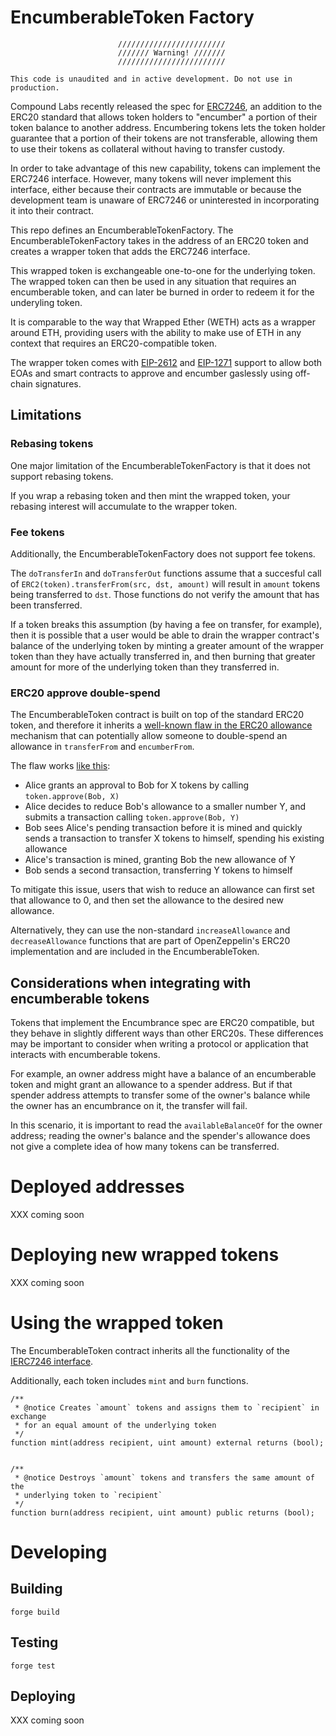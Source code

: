 # EncumberableToken Factory

```
                        ////////////////////////
                        /////// Warning! ///////
                        ////////////////////////

This code is unaudited and in active development. Do not use in production.
```

Compound Labs recently released the spec for
[ERC7246](https://github.com/ethereum/EIPs/pull/7246), an addition to the ERC20
standard that allows token holders to "encumber" a portion of their token
balance to another address. Encumbering tokens lets the token holder guarantee
that a portion of their tokens are not transferable, allowing them to use their
tokens as collateral without having to transfer custody.

In order to take advantage of this new capability, tokens can implement the
ERC7246 interface. However, many tokens will never implement this interface,
either because their contracts are immutable or because the development team is
unaware of ERC7246 or uninterested in incorporating it into their contract.

This repo defines an EncumberableTokenFactory. The EncumberableTokenFactory
takes in the address of an ERC20 token and creates a wrapper token that
adds the ERC7246 interface.

This wrapped token is exchangeable one-to-one for the underlying token. The
wrapped token can then be used in any situation that requires an encumberable
token, and can later be burned in order to redeem it for the underyling token.

It is comparable to the way that Wrapped Ether (WETH) acts as a wrapper around
ETH, providing users with the ability to make use of ETH in any context that
requires an ERC20-compatible token.

The wrapper token comes with [EIP-2612](https://eips.ethereum.org/EIPS/eip-2612)
and [EIP-1271](https://eips.ethereum.org/EIPS/eip-1271) support to allow both EOAs
and smart contracts to approve and encumber gaslessly using off-chain signatures.

## Limitations

### Rebasing tokens

One major limitation of the EncumberableTokenFactory is that it does not support
rebasing tokens.

If you wrap a rebasing token and then mint the wrapped token, your rebasing
interest will accumulate to the wrapper token.

### Fee tokens

Additionally, the EncumberableTokenFactory does not support fee tokens.

The `doTransferIn` and `doTransferOut` functions assume that a succesful call of
`ERC2(token).transferFrom(src, dst, amount)` will result in `amount` tokens
being transferred to `dst`. Those functions do not verify the amount that has
been transferred.

If a token breaks this assumption (by having a fee on transfer, for example),
then it is possible that a user would be able to drain the wrapper contract's
balance of the underlying token by minting a greater amount of the wrapper token
than they have actually transferred in, and then burning that greater amount for
more of the underlying token than they transferred in.

### ERC20 approve double-spend

The EncumberableToken contract is built on top of the standard ERC20 token, and
therefore it inherits a [well-known flaw in the ERC20
allowance](https://github.com/ethereum/EIPs/issues/20#issuecomment-263524729)
mechanism that can potentially allow someone to double-spend an allowance in `transferFrom` and `encumberFrom`.

The flaw works [like this](https://docs.google.com/document/d/1YLPtQxZu1UAvO9cZ1O2RPXBbT0mooh4DYKjA_jp-RLM/edit):

- Alice grants an approval to Bob for X tokens by calling `token.approve(Bob, X)`
- Alice decides to reduce Bob's allowance to a smaller number Y, and submits a
transaction calling `token.approve(Bob, Y)`
- Bob sees Alice's pending transaction before it is mined and quickly sends a
transaction to transfer X tokens to himself, spending his existing allowance
- Alice's transaction is mined, granting Bob the new allowance of Y
- Bob sends a second transaction, transferring Y tokens to himself

To mitigate this issue, users that wish to reduce an allowance can first set
that allowance to 0, and then set the allowance to the desired new allowance.

Alternatively, they can use the non-standard `increaseAllowance` and
`decreaseAllowance` functions that are part of OpenZeppelin's ERC20
implementation and are included in the EncumberableToken.

## Considerations when integrating with encumberable tokens

Tokens that implement the Encumbrance spec are ERC20 compatible, but they behave
in slightly different ways than other ERC20s. These differences may be important
to consider when writing a protocol or application that interacts with
encumberable tokens.

For example, an owner address might have a balance of an encumberable token and
might grant an allowance to a spender address. But if that spender address
attempts to transfer some of the owner's balance while the owner has an
encumbrance on it, the transfer will fail.

In this scenario, it is important to read the `availableBalanceOf` for the owner
address; reading the owner's balance and the spender's allowance does not give
a complete idea of how many tokens can be transferred.

# Deployed addresses

XXX coming soon

# Deploying new wrapped tokens

XXX coming soon

# Using the wrapped token

The EncumberableToken contract inherits all the functionality of the [IERC7246
interface](./src/interfaces/IERC7246.sol).

Additionally, each token includes `mint` and `burn` functions.

```
/**
 * @notice Creates `amount` tokens and assigns them to `recipient` in exchange
 * for an equal amount of the underlying token
 */
function mint(address recipient, uint amount) external returns (bool);


/**
 * @notice Destroys `amount` tokens and transfers the same amount of the
 * underlying token to `recipient`
 */
function burn(address recipient, uint amount) public returns (bool);
```

# Developing

## Building

``` forge build ```

## Testing

``` forge test ```

## Deploying

XXX coming soon